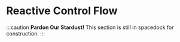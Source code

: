 # Reactive Control Flow

:::caution **Pardon Our Stardust!**
This section is still in spacedock for construction.
:::
